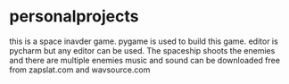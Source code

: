 # personalprojects
this is a space inavder game.
pygame is used to build this game.
editor is pycharm but any editor can be used.
The spaceship shoots the enemies and there are multiple enemies
music and sound can be downloaded free from zapslat.com and wavsource.com
